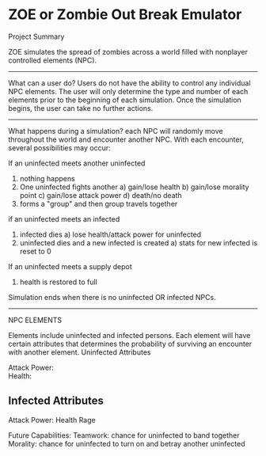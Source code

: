 # ZOE or Zombie Out Break Emulator

Project Summary

ZOE simulates the spread of zombies across a world filled with nonplayer controlled elements (NPC). 

----------------------------------------------------------------------------------------------------------------------------------------

What can a user do? 
Users do not have the ability to control any individual NPC elements. The user will only determine the type and number of each elements prior to the beginning of each simulation. Once the simulation begins, the user can take no further actions.

----------------------------------------------------------------------------------------------------------------------------------------

What happens during a simulation?
each NPC will randomly move throughout the world and encounter another NPC. With each encounter, several possibilities may occur:

If an uninfected meets another uninfected
1) nothing happens
2) One uninfected fights another
 a) gain/lose health
 b) gain/lose morality point
 c) gain/lose attack power
 d) death/no death
3) forms a "group" and then group travels together

if an uninfected meets an infected
1) infected dies 
 a) lose health/attack power for uninfected
2) uninfected dies and a new infected is created
 a) stats for new infected is reset to 0

If an uninfected meets a supply depot
 1) health is restored to full
 
Simulation ends when there is no uninfected OR infected NPCs. 

----------------------------------------------------------------------------------------------------------------------------------------
NPC ELEMENTS

Elements include uninfected and infected persons. Each element will have certain attributes that determines the probability of surviving an encounter with another element. 
Uninfected Attributes

Attack Power:  
Health: 
 

Infected Attributes
-------------------------
Attack Power:
Health
Rage

Future Capabilities:
Teamwork: chance for uninfected to band together 
Morality: chance for uninfected to turn on and betray another uninfected


